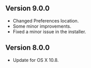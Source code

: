 Version 9.0.0
-------------------

* Changed Preferences location.
* Some minor improvements.
* Fixed a minor issue in the installer.

Version 8.0.0
-------------

* Update for OS X 10.8.
